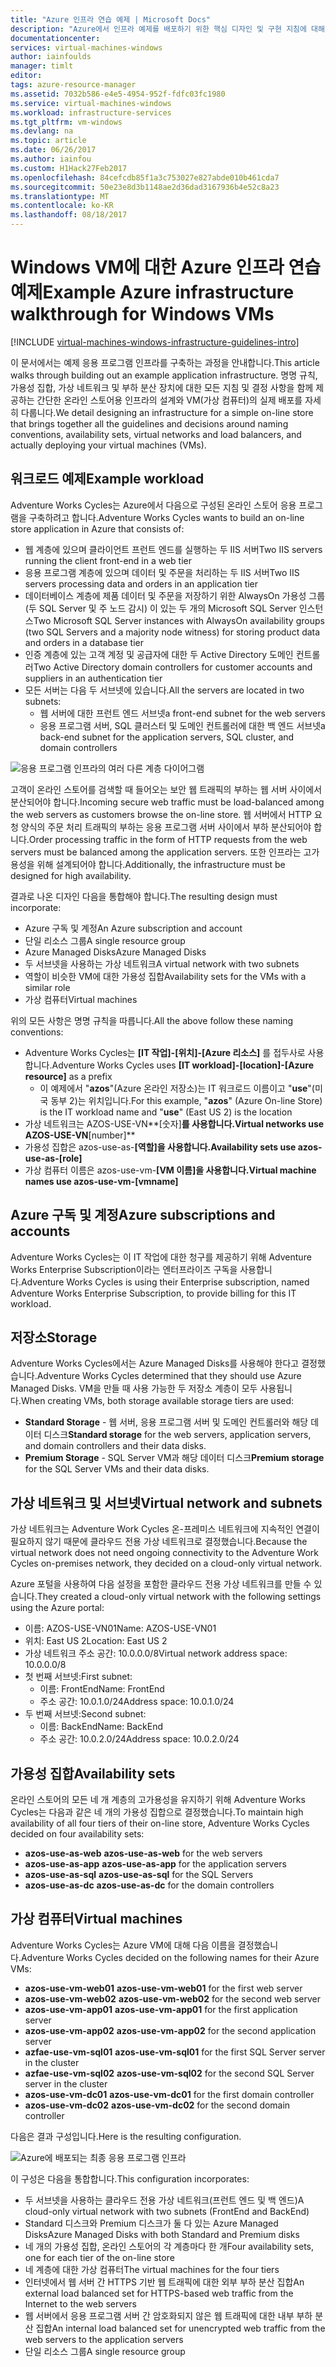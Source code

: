 ```yaml
---
title: "Azure 인프라 연습 예제 | Microsoft Docs"
description: "Azure에서 인프라 예제를 배포하기 위한 핵심 디자인 및 구현 지침에 대해 알아봅니다."
documentationcenter: 
services: virtual-machines-windows
author: iainfoulds
manager: timlt
editor: 
tags: azure-resource-manager
ms.assetid: 7032b586-e4e5-4954-952f-fdfc03fc1980
ms.service: virtual-machines-windows
ms.workload: infrastructure-services
ms.tgt_pltfrm: vm-windows
ms.devlang: na
ms.topic: article
ms.date: 06/26/2017
ms.author: iainfou
ms.custom: H1Hack27Feb2017
ms.openlocfilehash: 84cefcdb85f1a3c753027e827abde010b461cda7
ms.sourcegitcommit: 50e23e8d3b1148ae2d36dad3167936b4e52c8a23
ms.translationtype: MT
ms.contentlocale: ko-KR
ms.lasthandoff: 08/18/2017
---
```

# <a name="example-azure-infrastructure-walkthrough-for-windows-vms"></a><span data-ttu-id="78584-103">Windows VM에 대한 Azure 인프라 연습 예제</span><span class="sxs-lookup"><span data-stu-id="78584-103">Example Azure infrastructure walkthrough for Windows VMs</span></span>

[!INCLUDE [virtual-machines-windows-infrastructure-guidelines-intro](../../../includes/virtual-machines-windows-infrastructure-guidelines-intro.md)]

<span data-ttu-id="78584-104">이 문서에서는 예제 응용 프로그램 인프라를 구축하는 과정을 안내합니다.</span><span class="sxs-lookup"><span data-stu-id="78584-104">This article walks through building out an example application infrastructure.</span></span> <span data-ttu-id="78584-105">명명 규칙, 가용성 집합, 가상 네트워크 및 부하 분산 장치에 대한 모든 지침 및 결정 사항을 함께 제공하는 간단한 온라인 스토어용 인프라의 설계와 VM(가상 컴퓨터)의 실제 배포를 자세히 다룹니다.</span><span class="sxs-lookup"><span data-stu-id="78584-105">We detail designing an infrastructure for a simple on-line store that brings together all the guidelines and decisions around naming conventions, availability sets, virtual networks and load balancers, and actually deploying your virtual machines (VMs).</span></span>

## <a name="example-workload"></a><span data-ttu-id="78584-106">워크로드 예제</span><span class="sxs-lookup"><span data-stu-id="78584-106">Example workload</span></span>
<span data-ttu-id="78584-107">Adventure Works Cycles는 Azure에서 다음으로 구성된 온라인 스토어 응용 프로그램을 구축하려고 합니다.</span><span class="sxs-lookup"><span data-stu-id="78584-107">Adventure Works Cycles wants to build an on-line store application in Azure that consists of:</span></span>

* <span data-ttu-id="78584-108">웹 계층에 있으며 클라이언트 프런트 엔드를 실행하는 두 IIS 서버</span><span class="sxs-lookup"><span data-stu-id="78584-108">Two IIS servers running the client front-end in a web tier</span></span>
* <span data-ttu-id="78584-109">응용 프로그램 계층에 있으며 데이터 및 주문을 처리하는 두 IIS 서버</span><span class="sxs-lookup"><span data-stu-id="78584-109">Two IIS servers processing data and orders in an application tier</span></span>
* <span data-ttu-id="78584-110">데이터베이스 계층에 제품 데이터 및 주문을 저장하기 위한 AlwaysOn 가용성 그룹(두 SQL Server 및 주 노드 감시) 이 있는 두 개의 Microsoft SQL Server 인스턴스</span><span class="sxs-lookup"><span data-stu-id="78584-110">Two Microsoft SQL Server instances with AlwaysOn availability groups (two SQL Servers and a majority node witness) for storing product data and orders in a database tier</span></span>
* <span data-ttu-id="78584-111">인증 계층에 있는 고객 계정 및 공급자에 대한 두 Active Directory 도메인 컨트롤러</span><span class="sxs-lookup"><span data-stu-id="78584-111">Two Active Directory domain controllers for customer accounts and suppliers in an authentication tier</span></span>
* <span data-ttu-id="78584-112">모든 서버는 다음 두 서브넷에 있습니다.</span><span class="sxs-lookup"><span data-stu-id="78584-112">All the servers are located in two subnets:</span></span>
  * <span data-ttu-id="78584-113">웹 서버에 대한 프런트 엔드 서브넷</span><span class="sxs-lookup"><span data-stu-id="78584-113">a front-end subnet for the web servers</span></span> 
  * <span data-ttu-id="78584-114">응용 프로그램 서버, SQL 클러스터 및 도메인 컨트롤러에 대한 백 엔드 서브넷</span><span class="sxs-lookup"><span data-stu-id="78584-114">a back-end subnet for the application servers, SQL cluster, and domain controllers</span></span>

![응용 프로그램 인프라의 여러 다른 계층 다이어그램](./media/infrastructure-example/example-tiers.png)

<span data-ttu-id="78584-116">고객이 온라인 스토어를 검색할 때 들어오는 보안 웹 트래픽의 부하는 웹 서버 사이에서 분산되어야 합니다.</span><span class="sxs-lookup"><span data-stu-id="78584-116">Incoming secure web traffic must be load-balanced among the web servers as customers browse the on-line store.</span></span> <span data-ttu-id="78584-117">웹 서버에서 HTTP 요청 양식의 주문 처리 트래픽의 부하는 응용 프로그램 서버 사이에서 부하 분산되어야 합니다.</span><span class="sxs-lookup"><span data-stu-id="78584-117">Order processing traffic in the form of HTTP requests from the web servers must be balanced among the application servers.</span></span> <span data-ttu-id="78584-118">또한 인프라는 고가용성을 위해 설계되어야 합니다.</span><span class="sxs-lookup"><span data-stu-id="78584-118">Additionally, the infrastructure must be designed for high availability.</span></span>

<span data-ttu-id="78584-119">결과로 나온 디자인 다음을 통합해야 합니다.</span><span class="sxs-lookup"><span data-stu-id="78584-119">The resulting design must incorporate:</span></span>

* <span data-ttu-id="78584-120">Azure 구독 및 계정</span><span class="sxs-lookup"><span data-stu-id="78584-120">An Azure subscription and account</span></span>
* <span data-ttu-id="78584-121">단일 리소스 그룹</span><span class="sxs-lookup"><span data-stu-id="78584-121">A single resource group</span></span>
* <span data-ttu-id="78584-122">Azure Managed Disks</span><span class="sxs-lookup"><span data-stu-id="78584-122">Azure Managed Disks</span></span>
* <span data-ttu-id="78584-123">두 서브넷을 사용하는 가상 네트워크</span><span class="sxs-lookup"><span data-stu-id="78584-123">A virtual network with two subnets</span></span>
* <span data-ttu-id="78584-124">역할이 비슷한 VM에 대한 가용성 집합</span><span class="sxs-lookup"><span data-stu-id="78584-124">Availability sets for the VMs with a similar role</span></span>
* <span data-ttu-id="78584-125">가상 컴퓨터</span><span class="sxs-lookup"><span data-stu-id="78584-125">Virtual machines</span></span>

<span data-ttu-id="78584-126">위의 모든 사항은 명명 규칙을 따릅니다.</span><span class="sxs-lookup"><span data-stu-id="78584-126">All the above follow these naming conventions:</span></span>

* <span data-ttu-id="78584-127">Adventure Works Cycles는 **[IT 작업]-[위치]-[Azure 리소스]** 를 접두사로 사용합니다.</span><span class="sxs-lookup"><span data-stu-id="78584-127">Adventure Works Cycles uses **[IT workload]-[location]-[Azure resource]** as a prefix</span></span>
  * <span data-ttu-id="78584-128">이 예제에서 "**azos**"(Azure 온라인 저장소)는 IT 워크로드 이름이고 "**use**"(미국 동부 2)는 위치입니다.</span><span class="sxs-lookup"><span data-stu-id="78584-128">For this example, "**azos**" (Azure On-line Store) is the IT workload name and "**use**" (East US 2) is the location</span></span>
* <span data-ttu-id="78584-129">가상 네트워크는 AZOS-USE-VN**[숫자]**를 사용합니다.</span><span class="sxs-lookup"><span data-stu-id="78584-129">Virtual networks use AZOS-USE-VN**[number]**</span></span>
* <span data-ttu-id="78584-130">가용성 집합은 azos-use-as-**[역할]**을 사용합니다.</span><span class="sxs-lookup"><span data-stu-id="78584-130">Availability sets use azos-use-as-**[role]**</span></span>
* <span data-ttu-id="78584-131">가상 컴퓨터 이름은 azos-use-vm-**[VM 이름]**을 사용합니다.</span><span class="sxs-lookup"><span data-stu-id="78584-131">Virtual machine names use azos-use-vm-**[vmname]**</span></span>

## <a name="azure-subscriptions-and-accounts"></a><span data-ttu-id="78584-132">Azure 구독 및 계정</span><span class="sxs-lookup"><span data-stu-id="78584-132">Azure subscriptions and accounts</span></span>
<span data-ttu-id="78584-133">Adventure Works Cycles는 이 IT 작업에 대한 청구를 제공하기 위해 Adventure Works Enterprise Subscription이라는 엔터프라이즈 구독을 사용합니다.</span><span class="sxs-lookup"><span data-stu-id="78584-133">Adventure Works Cycles is using their Enterprise subscription, named Adventure Works Enterprise Subscription, to provide billing for this IT workload.</span></span>

## <a name="storage"></a><span data-ttu-id="78584-134">저장소</span><span class="sxs-lookup"><span data-stu-id="78584-134">Storage</span></span>
<span data-ttu-id="78584-135">Adventure Works Cycles에서는 Azure Managed Disks를 사용해야 한다고 결정했습니다.</span><span class="sxs-lookup"><span data-stu-id="78584-135">Adventure Works Cycles determined that they should use Azure Managed Disks.</span></span> <span data-ttu-id="78584-136">VM을 만들 때 사용 가능한 두 저장소 계층이 모두 사용됩니다.</span><span class="sxs-lookup"><span data-stu-id="78584-136">When creating VMs, both storage available storage tiers are used:</span></span>

* <span data-ttu-id="78584-137">**Standard Storage** - 웹 서버, 응용 프로그램 서버 및 도메인 컨트롤러와 해당 데이터 디스크</span><span class="sxs-lookup"><span data-stu-id="78584-137">**Standard storage** for the web servers, application servers, and domain controllers and their data disks.</span></span>
* <span data-ttu-id="78584-138">**Premium Storage** - SQL Server VM과 해당 데이터 디스크</span><span class="sxs-lookup"><span data-stu-id="78584-138">**Premium storage** for the SQL Server VMs and their data disks.</span></span>

## <a name="virtual-network-and-subnets"></a><span data-ttu-id="78584-139">가상 네트워크 및 서브넷</span><span class="sxs-lookup"><span data-stu-id="78584-139">Virtual network and subnets</span></span>
<span data-ttu-id="78584-140">가상 네트워크는 Adventure Work Cycles 온-프레미스 네트워크에 지속적인 연결이 필요하지 않기 때문에 클라우드 전용 가상 네트워크로 결정했습니다.</span><span class="sxs-lookup"><span data-stu-id="78584-140">Because the virtual network does not need ongoing connectivity to the Adventure Work Cycles on-premises network, they decided on a cloud-only virtual network.</span></span>

<span data-ttu-id="78584-141">Azure 포털을 사용하여 다음 설정을 포함한 클라우드 전용 가상 네트워크를 만들 수 있습니다.</span><span class="sxs-lookup"><span data-stu-id="78584-141">They created a cloud-only virtual network with the following settings using the Azure portal:</span></span>

* <span data-ttu-id="78584-142">이름: AZOS-USE-VN01</span><span class="sxs-lookup"><span data-stu-id="78584-142">Name: AZOS-USE-VN01</span></span>
* <span data-ttu-id="78584-143">위치: East US 2</span><span class="sxs-lookup"><span data-stu-id="78584-143">Location: East US 2</span></span>
* <span data-ttu-id="78584-144">가상 네트워크 주소 공간: 10.0.0.0/8</span><span class="sxs-lookup"><span data-stu-id="78584-144">Virtual network address space: 10.0.0.0/8</span></span>
* <span data-ttu-id="78584-145">첫 번째 서브넷:</span><span class="sxs-lookup"><span data-stu-id="78584-145">First subnet:</span></span>
  * <span data-ttu-id="78584-146">이름: FrontEnd</span><span class="sxs-lookup"><span data-stu-id="78584-146">Name: FrontEnd</span></span>
  * <span data-ttu-id="78584-147">주소 공간: 10.0.1.0/24</span><span class="sxs-lookup"><span data-stu-id="78584-147">Address space: 10.0.1.0/24</span></span>
* <span data-ttu-id="78584-148">두 번째 서브넷:</span><span class="sxs-lookup"><span data-stu-id="78584-148">Second subnet:</span></span>
  * <span data-ttu-id="78584-149">이름: BackEnd</span><span class="sxs-lookup"><span data-stu-id="78584-149">Name: BackEnd</span></span>
  * <span data-ttu-id="78584-150">주소 공간: 10.0.2.0/24</span><span class="sxs-lookup"><span data-stu-id="78584-150">Address space: 10.0.2.0/24</span></span>

## <a name="availability-sets"></a><span data-ttu-id="78584-151">가용성 집합</span><span class="sxs-lookup"><span data-stu-id="78584-151">Availability sets</span></span>
<span data-ttu-id="78584-152">온라인 스토어의 모든 네 개 계층의 고가용성을 유지하기 위해 Adventure Works Cycles는 다음과 같은 네 개의 가용성 집합으로 결정했습니다.</span><span class="sxs-lookup"><span data-stu-id="78584-152">To maintain high availability of all four tiers of their on-line store, Adventure Works Cycles decided on four availability sets:</span></span>

* <span data-ttu-id="78584-153">**azos-use-as-web** </span><span class="sxs-lookup"><span data-stu-id="78584-153">**azos-use-as-web** for the web servers</span></span>
* <span data-ttu-id="78584-154">**azos-use-as-app** </span><span class="sxs-lookup"><span data-stu-id="78584-154">**azos-use-as-app** for the application servers</span></span>
* <span data-ttu-id="78584-155">**azos-use-as-sql** </span><span class="sxs-lookup"><span data-stu-id="78584-155">**azos-use-as-sql** for the SQL Servers</span></span>
* <span data-ttu-id="78584-156">**azos-use-as-dc** </span><span class="sxs-lookup"><span data-stu-id="78584-156">**azos-use-as-dc** for the domain controllers</span></span>

## <a name="virtual-machines"></a><span data-ttu-id="78584-157">가상 컴퓨터</span><span class="sxs-lookup"><span data-stu-id="78584-157">Virtual machines</span></span>
<span data-ttu-id="78584-158">Adventure Works Cycles는 Azure VM에 대해 다음 이름을 결정했습니다.</span><span class="sxs-lookup"><span data-stu-id="78584-158">Adventure Works Cycles decided on the following names for their Azure VMs:</span></span>

* <span data-ttu-id="78584-159">**azos-use-vm-web01** </span><span class="sxs-lookup"><span data-stu-id="78584-159">**azos-use-vm-web01** for the first web server</span></span>
* <span data-ttu-id="78584-160">**azos-use-vm-web02** </span><span class="sxs-lookup"><span data-stu-id="78584-160">**azos-use-vm-web02** for the second web server</span></span>
* <span data-ttu-id="78584-161">**azos-use-vm-app01** </span><span class="sxs-lookup"><span data-stu-id="78584-161">**azos-use-vm-app01** for the first application server</span></span>
* <span data-ttu-id="78584-162">**azos-use-vm-app02** </span><span class="sxs-lookup"><span data-stu-id="78584-162">**azos-use-vm-app02** for the second application server</span></span>
* <span data-ttu-id="78584-163">**azfae-use-vm-sql01** </span><span class="sxs-lookup"><span data-stu-id="78584-163">**azos-use-vm-sql01** for the first SQL Server server in the cluster</span></span>
* <span data-ttu-id="78584-164">**azfae-use-vm-sql02** </span><span class="sxs-lookup"><span data-stu-id="78584-164">**azos-use-vm-sql02** for the second SQL Server server in the cluster</span></span>
* <span data-ttu-id="78584-165">**azos-use-vm-dc01** </span><span class="sxs-lookup"><span data-stu-id="78584-165">**azos-use-vm-dc01** for the first domain controller</span></span>
* <span data-ttu-id="78584-166">**azos-use-vm-dc02** </span><span class="sxs-lookup"><span data-stu-id="78584-166">**azos-use-vm-dc02** for the second domain controller</span></span>

<span data-ttu-id="78584-167">다음은 결과 구성입니다.</span><span class="sxs-lookup"><span data-stu-id="78584-167">Here is the resulting configuration.</span></span>

![Azure에 배포되는 최종 응용 프로그램 인프라](./media/infrastructure-example/example-config.png)

<span data-ttu-id="78584-169">이 구성은 다음을 통합합니다.</span><span class="sxs-lookup"><span data-stu-id="78584-169">This configuration incorporates:</span></span>

* <span data-ttu-id="78584-170">두 서브넷을 사용하는 클라우드 전용 가상 네트워크(프런트 엔드 및 백 엔드)</span><span class="sxs-lookup"><span data-stu-id="78584-170">A cloud-only virtual network with two subnets (FrontEnd and BackEnd)</span></span>
* <span data-ttu-id="78584-171">Standard 디스크와 Premium 디스크가 둘 다 있는 Azure Managed Disks</span><span class="sxs-lookup"><span data-stu-id="78584-171">Azure Managed Disks with both Standard and Premium disks</span></span>
* <span data-ttu-id="78584-172">네 개의 가용성 집합, 온라인 스토어의 각 계층마다 한 개</span><span class="sxs-lookup"><span data-stu-id="78584-172">Four availability sets, one for each tier of the on-line store</span></span>
* <span data-ttu-id="78584-173">네 계층에 대한 가상 컴퓨터</span><span class="sxs-lookup"><span data-stu-id="78584-173">The virtual machines for the four tiers</span></span>
* <span data-ttu-id="78584-174">인터넷에서 웹 서버 간 HTTPS 기반 웹 트래픽에 대한 외부 부하 분산 집합</span><span class="sxs-lookup"><span data-stu-id="78584-174">An external load balanced set for HTTPS-based web traffic from the Internet to the web servers</span></span>
* <span data-ttu-id="78584-175">웹 서버에서 응용 프로그램 서버 간 암호화되지 않은 웹 트래픽에 대한 내부 부하 분산 집합</span><span class="sxs-lookup"><span data-stu-id="78584-175">An internal load balanced set for unencrypted web traffic from the web servers to the application servers</span></span>
* <span data-ttu-id="78584-176">단일 리소스 그룹</span><span class="sxs-lookup"><span data-stu-id="78584-176">A single resource group</span></span>